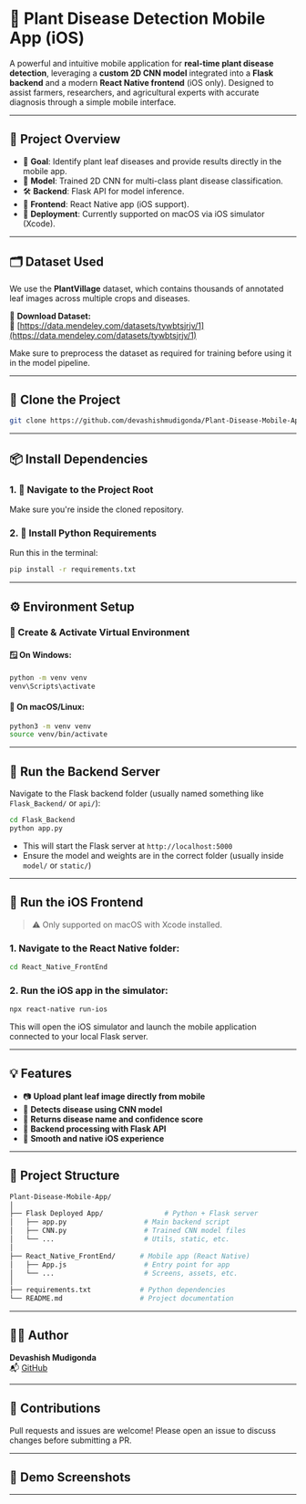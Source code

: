# 🌿 Plant Disease Detection Mobile App (iOS)

A powerful and intuitive mobile application for **real-time plant disease detection**, leveraging a **custom 2D CNN model** integrated into a **Flask backend** and a modern **React Native frontend** (iOS only). Designed to assist farmers, researchers, and agricultural experts with accurate diagnosis through a simple mobile interface.

---

## 🚀 Project Overview

- 🎯 **Goal**: Identify plant leaf diseases and provide results directly in the mobile app.
- 🤖 **Model**: Trained 2D CNN for multi-class plant disease classification.
- 🛠️ **Backend**: Flask API for model inference.
- 📱 **Frontend**: React Native app (iOS support).
- 🔬 **Deployment**: Currently supported on macOS via iOS simulator (Xcode).

---

## 🗂️ Dataset Used

We use the **PlantVillage** dataset, which contains thousands of annotated leaf images across multiple crops and diseases.

📎 **Download Dataset:**  
🔗 [https://data.mendeley.com/datasets/tywbtsjrjv/1](https://data.mendeley.com/datasets/tywbtsjrjv/1)

Make sure to preprocess the dataset as required for training before using it in the model pipeline.

---

## 🧾 Clone the Project

```bash
git clone https://github.com/devashishmudigonda/Plant-Disease-Mobile-App
```

---

## 📦 Install Dependencies

### 1. 📁 Navigate to the Project Root  
Make sure you're inside the cloned repository.

### 2. 📄 Install Python Requirements  
Run this in the terminal:
```bash
pip install -r requirements.txt
```

---

## ⚙️ Environment Setup

### 🧪 Create & Activate Virtual Environment

#### 🪟 On Windows:
```bash
python -m venv venv
venv\Scripts\activate
```

#### 🍎 On macOS/Linux:
```bash
python3 -m venv venv
source venv/bin/activate
```

---

## 🔁 Run the Backend Server

Navigate to the Flask backend folder (usually named something like `Flask_Backend/` or `api/`):

```bash
cd Flask_Backend
python app.py
```

- This will start the Flask server at `http://localhost:5000`
- Ensure the model and weights are in the correct folder (usually inside `model/` or `static/`)

---

## 📱 Run the iOS Frontend

> ⚠️ Only supported on macOS with Xcode installed.

### 1. Navigate to the React Native folder:
```bash
cd React_Native_FrontEnd
```

### 2. Run the iOS app in the simulator:
```bash
npx react-native run-ios
```

This will open the iOS simulator and launch the mobile application connected to your local Flask server.

---

## 💡 Features

- 📷 **Upload plant leaf image directly from mobile**
- 🔎 **Detects disease using CNN model**
- 🧪 **Returns disease name and confidence score**
- 🧬 **Backend processing with Flask API**
- 📱 **Smooth and native iOS experience**

---

## 📂 Project Structure

```bash
Plant-Disease-Mobile-App/
│
├── Flask Deployed App/               # Python + Flask server
│   ├── app.py                   # Main backend script
│   ├── CNN.py                   # Trained CNN model files
│   └── ...                      # Utils, static, etc.
│
├── React_Native_FrontEnd/      # Mobile app (React Native)
│   ├── App.js                   # Entry point for app
│   └── ...                      # Screens, assets, etc.
│
├── requirements.txt            # Python dependencies
└── README.md                   # Project documentation
```

---

## 👨‍💻 Author

**Devashish Mudigonda**  
📬 [GitHub](https://github.com/devashishmudigonda)

---

## 🤝 Contributions

Pull requests and issues are welcome! Please open an issue to discuss changes before submitting a PR.

---

## 📸 Demo Screenshots



---

